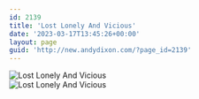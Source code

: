 ```yaml
---
id: 2139
title: 'Lost Lonely And Vicious'
date: '2023-03-17T13:45:26+00:00'
layout: page
guid: 'http://new.andydixon.com/?page_id=2139'
---
```


![Lost Lonely And Vicious](https://i0.wp.com/assets.g8x2.ldn.idrivee2-23.com/posters/Lost%20Lonely%20And%20Vicious%2001.jpg?w=1200&ssl=1 "Lost Lonely And Vicious")  
![Lost Lonely And Vicious](https://i0.wp.com/assets.g8x2.ldn.idrivee2-23.com/posters/Lost%20Lonely%20And%20Vicious%2002.jpg?w=1200&ssl=1 "Lost Lonely And Vicious")